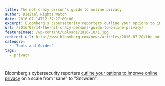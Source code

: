 ```yaml
---
title: The not-crazy person's guide to online privacy
author: Digital Rights Watch
date: 2016-07-14T12:37:27+00:00
excerpt: Bloomberg's cybersecurity reporters outline your options to improve online privacy on a scale from "sane" to "Snowden".
url: /2016/07/14/the-not-crazy-persons-guide-to-online-privacy/
featureImage: /wp-content/uploads/2016/10/1.jpg
redirect_url: http://www.bloomberg.com/news/articles/2016-07-20/the-not-crazy-person-s-guide-to-online-privacy
category:
  - 'Tools and Guides'
tags:
  - privacy

---
```

Bloomberg's cybersecurity reporters [outline your options to improve online privacy][1] on a scale from "sane" to "Snowden".

 [1]: http://www.bloomberg.com/news/articles/2016-07-20/the-not-crazy-person-s-guide-to-online-privacy
